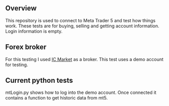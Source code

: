 
## Overview

This repository is used to connect to Meta Trader 5 and test how things work. These tests are for buying, selling and getting account information.
Login information is empty.

## Forex broker

For this testing I used [IC Market](https://www.icmarkets.com/global/en/) as a broker. This test uses a demo account for testing. 

## Current python tests

mtLogin.py shows how to log into the demo account. Once connected it contains a function to get historic data from mt5. 